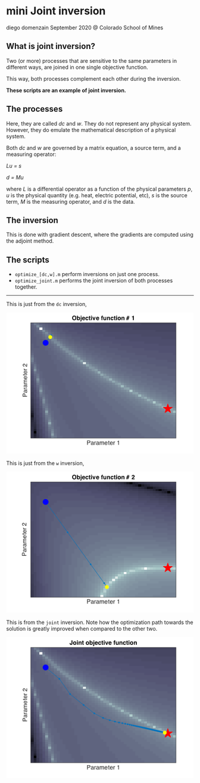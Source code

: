 # mini Joint inversion
diego domenzain
September 2020 @ Colorado School of Mines

## What is joint inversion?

Two (or more) processes that are sensitive to the same parameters in different ways, are joined in one single objective function.

This way, both processes complement each other during the inversion.

__These scripts are an example of joint inversion.__

## The processes

Here, they are called _dc_ and _w_. They do not represent any physical system. However, they do emulate the mathematical description of a physical system.

Both _dc_ and _w_ are governed by a matrix equation, a source term, and a measuring operator:

_Lu = s_

_d = Mu_

where _L_ is a differential operator as a function of the physical parameters _p_, _u_ is the physical quantity (e.g. heat, electric potential, etc), _s_ is the source term, _M_ is the measuring operator, and _d_ is the data.

## The inversion

This is done with gradient descent, where the gradients are computed using the adjoint method. 

## The scripts

* ```optimize_[dc,w].m``` perform inversions on just one process.
* ```optimize_joint.m``` performs the joint inversion of both processes together.

---

This is just from the ```dc``` inversion,

[![](../pics/gedanken_dc.png)](./)

This is just from the ```w``` inversion,

[![](../pics/gedanken_w.png)](./)

This is from the ```joint``` inversion. Note how the optimization path towards the solution is greatly improved when compared to the other two.

[![](../pics/gedanken_wdc.png)](./)